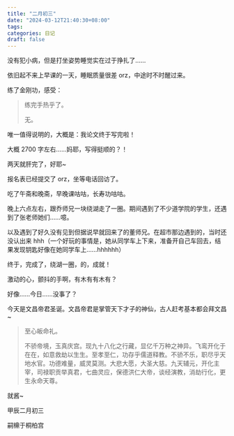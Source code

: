 ```yaml
---
title: "二月初三"
date: "2024-03-12T21:40:30+08:00"
tags: 
categories: 日记
draft: false
---
```

没有犯小病，但是打坐姿势睡觉实在过于挣扎了……

依旧起不来上早课的一天，睡眠质量很差 orz，中途时不时醒过来。

练了金刚功，感受：

> 练完手热乎了。
> 
> 无。

唯一值得说明的，大概是：我论文终于写完啦！

大概 2700 字左右……妈耶，写得挺顺的？！

两天就肝完了，好耶~

报名表已经提交了 orz，坐等电话回访了。

吃了午斋和晚斋，早晚课咕咕，长寿功咕咕。

晚上六点左右，跟乔师兄一块绕湖走了一圈。期间遇到了不少道学院的学生，还遇到了张老师她们……噫。

以及遇到了好久没有见到但据说早就回来了的董师兄。在超市那边遇到的，当时还没认出来 hhh（一个好玩的事情是，她从同学车上下来，准备开自己车回去，结果发现钥匙好像在她同学车上……hhhhhh）

终于，完成了，绕湖一圈，的，成就！

激动的心，颤抖的手啊，有木有有木有？

好像……今日……没事了？

今天是文昌帝君圣诞。文昌帝君是掌管天下才子的神仙，古人赶考基本都会拜文昌~

> 至心皈命礼。
> 
> 不骄帝境，玉真庆宫。现九十八化之行藏，显亿千万种之神异。飞鸾开化于在在，如意救劫以生生。至孝至仁，功存乎儒道释教。不骄不乐，职尽乎天地水官。功德难量，威灵莫测。大悲大愿，大圣大慈。九天辅元，开化主宰，司禄职贡举真君，七曲灵应，保德洪仁大帝，谈经演教，消劫行化，更生永命天尊。

就酱~

甲辰二月初三

嗣檙于桐柏宫